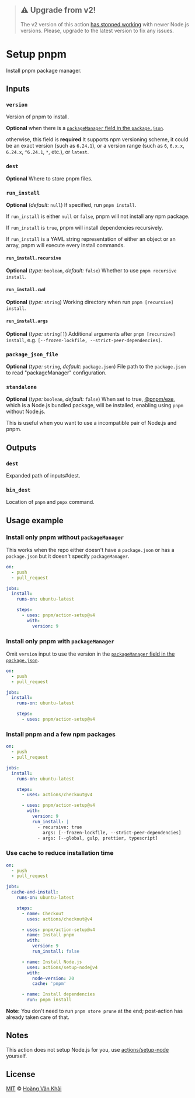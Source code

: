 > ## :warning: Upgrade from v2!
>
> The v2 version of this action [has stopped working](https://github.com/pnpm/action-setup/issues/135) with newer Node.js versions. Please, upgrade to the latest version to fix any issues.

# Setup pnpm

Install pnpm package manager.

## Inputs

### `version`

Version of pnpm to install.

**Optional** when there is a [`packageManager` field in the `package.json`](https://nodejs.org/api/corepack.html).

otherwise, this field is **required** It supports npm versioning scheme, it could be an exact version (such as `6.24.1`), or a version range (such as `6`, `6.x.x`, `6.24.x`, `^6.24.1`, `*`, etc.), or `latest`.

### `dest`

**Optional** Where to store pnpm files.

### `run_install`

**Optional** (_default:_ `null`) If specified, run `pnpm install`.

If `run_install` is either `null` or `false`, pnpm will not install any npm package.

If `run_install` is `true`, pnpm will install dependencies recursively.

If `run_install` is a YAML string representation of either an object or an array, pnpm will execute every install commands.

#### `run_install.recursive`

**Optional** (_type:_ `boolean`, _default:_ `false`) Whether to use `pnpm recursive install`.

#### `run_install.cwd`

**Optional** (_type:_ `string`) Working directory when run `pnpm [recursive] install`.

#### `run_install.args`

**Optional** (_type:_ `string[]`) Additional arguments after `pnpm [recursive] install`, e.g. `[--frozen-lockfile, --strict-peer-dependencies]`.

### `package_json_file`

**Optional** (_type:_ `string`, _default:_ `package.json`) File path to the `package.json` to read "packageManager" configuration.

### `standalone`

**Optional** (_type:_ `boolean`, _default:_ `false`) When set to true, [@pnpm/exe](https://www.npmjs.com/package/@pnpm/exe), which is a Node.js bundled package, will be installed, enabling using `pnpm` without Node.js.

This is useful when you want to use a incompatible pair of Node.js and pnpm.

## Outputs

### `dest`

Expanded path of inputs#dest.

### `bin_dest`

Location of `pnpm` and `pnpx` command.

## Usage example

### Install only pnpm without `packageManager`

This works when the repo either doesn't have a `package.json` or has a `package.json` but it doesn't specify `packageManager`.

```yaml
on:
  - push
  - pull_request

jobs:
  install:
    runs-on: ubuntu-latest

    steps:
      - uses: pnpm/action-setup@v4
        with:
          version: 9
```

###  Install only pnpm with `packageManager`

Omit `version` input to use the version in the [`packageManager` field in the `package.json`](https://nodejs.org/api/corepack.html).

```yaml
on:
  - push
  - pull_request

jobs:
  install:
    runs-on: ubuntu-latest

    steps:
      - uses: pnpm/action-setup@v4
```

### Install pnpm and a few npm packages

```yaml
on:
  - push
  - pull_request

jobs:
  install:
    runs-on: ubuntu-latest

    steps:
      - uses: actions/checkout@v4

      - uses: pnpm/action-setup@v4
        with:
          version: 9
          run_install: |
            - recursive: true
              args: [--frozen-lockfile, --strict-peer-dependencies]
            - args: [--global, gulp, prettier, typescript]
```

### Use cache to reduce installation time

```yaml
on:
  - push
  - pull_request

jobs:
  cache-and-install:
    runs-on: ubuntu-latest

    steps:
      - name: Checkout
        uses: actions/checkout@v4

      - uses: pnpm/action-setup@v4
        name: Install pnpm
        with:
          version: 9
          run_install: false

      - name: Install Node.js
        uses: actions/setup-node@v4
        with:
          node-version: 20
          cache: 'pnpm'

      - name: Install dependencies
        run: pnpm install
```

**Note:** You don't need to run `pnpm store prune` at the end; post-action has already taken care of that.

## Notes

This action does not setup Node.js for you, use [actions/setup-node](https://github.com/actions/setup-node) yourself.

## License

[MIT](https://github.com/pnpm/action-setup/blob/master/LICENSE.md) © [Hoàng Văn Khải](https://github.com/KSXGitHub/)
